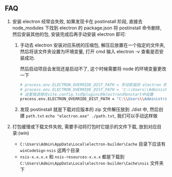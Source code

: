 ## FAQ

1. 安装 electron 经常会失败, 如果发现卡在 postinstall 阶段, 直接去 node_modules 下找到 electron 的 package.json 将 postinstall 命令删除, 然后安装其他的包, 安装完成后再手动安装 electron 即可:

   1. 手动去 electron 安装对应系统的压缩包, 解压后放置在一个指定的文件夹, 然后将该文件夹设置为环境变量, 打开 cmd 输入 electron -v 查看是否安装成功.

      然后启动项目会发现还是启动不了, 这个时候需要将 node 的环境变量更改一下

      ```bash
      # process.env.ELECTRON_OVERRIDE_DIST_PATH = 手动安装的 electron 的路径
      # process.env.ELECTRON_OVERRIDE_DIST_PATH = 'C:\\Users\\Administrator\\Downloads\\electron-v26.1.0-win32-x64'
      # 这里我选择在vite.config.ts的plugins的electron的onstart中设置
      process.env.ELECTRON_OVERRIDE_DIST_PATH = "C:\\Users\\Administrator\\Downloads\\electron-v26.1.0-win32-x64";
      ```

   2. 发现 postinstall 就是下载对应版本的 zip 文件解压放到 ./dist 中, 然后创建 `path.txt` `echo "electron.exe" ./path.txt`, 我们可以手动这样做

2. 打包缓慢或下载文件失败, 需要手动将打包时它提示的文件下载, 放到对应目录:(win)

      - `C:\Users\Admin\AppData\Local\electron-builder\Cache` 目录下应该有 `winCodeSign` `nsis` 这两个目录
      - `nsis-x.x.x.x` 和 `nsis-resources-x.x.x` 都是下载到 `C:\Users\Admin\AppData\Local\electron-builder\Cache\nsis` 文件夹下

